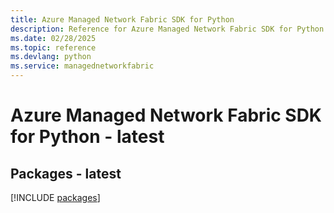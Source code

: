 ```yaml
---
title: Azure Managed Network Fabric SDK for Python
description: Reference for Azure Managed Network Fabric SDK for Python
ms.date: 02/28/2025
ms.topic: reference
ms.devlang: python
ms.service: managednetworkfabric
---
```

# Azure Managed Network Fabric SDK for Python - latest
## Packages - latest
[!INCLUDE [packages](managed-network-fabric-index.md)]